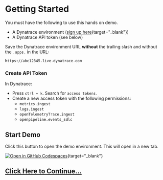 # Getting Started

You must have the following to use this hands on demo.

* A Dynatrace environment ([sign up here](https://dt-url.net/trial){target="_blank"})
* A Dynatrace API token (see below)

Save the Dynatrace environment URL **without** the trailing slash and without the `.apps.` in the URL:

```
https://abc12345.live.dynatrace.com
```

### Create API Token
In Dynatrace:

* Press `ctrl + k`. Search for `access tokens`.
* Create a new access token with the following permissions:
    * `metrics.ingest`
    * `logs.ingest`
    * `openTelemetryTrace.ingest`
    * `openpipeline.events_sdlc`

## Start Demo

Click this button to open the demo environment. This will open in a new tab.

[![Open in GitHub Codespaces](https://github.com/codespaces/badge.svg)](https://codespaces.new/dynatrace-perfclinics/obslab-release-validation){target="_blank"}

## [Click Here to Continue...](validate-telemetry.md)